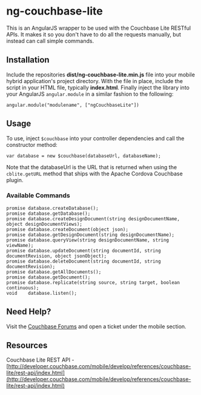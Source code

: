 # ng-couchbase-lite

This is an AngularJS wrapper to be used with the Couchbase Lite RESTful APIs.  It makes it so you don't have to do all the requests manually, but instead can call simple commands.

## Installation

Include the repositories **dist/ng-couchbase-lite.min.js** file into your mobile hybrid application's project directory.  With the file in place, include the script in your HTML file, typically **index.html**.  Finally inject the library into your AngularJS `angular.module` in a similar fashion to the following:

```
angular.module("modulename", ["ngCouchbaseLite"])
```

## Usage

To use, inject `$couchbase` into your controller dependencies and call the constructor method:

```
var database = new $couchbase(databaseUrl, databaseName);
```

Note that the databaseUrl is the URL that is returned when using the `cblite.getURL` method that ships with the Apache Cordova Couchbase plugin.

### Available Commands

```
promise database.createDatabase();
promise database.getDatabase();
promise database.createDesignDocument(string designDocumentName, object designDocumentViews);
promise database.createDocument(object json);
promise database.getDesignDocument(string designDocumentName);
promise database.queryView(string designDocumentName, string viewName);
promise database.updateDocument(string documentId, string documentRevision, object jsonObject);
promise database.deleteDocument(string documentId, string documentRevision);
promise database.getAllDocuments();
promise database.getDocument();
promise database.replicate(string source, string target, boolean continuous);
void    database.listen();
```

## Need Help?

Visit the [Couchbase Forums](https://forums.couchbase.com/) and open a ticket under the mobile section.

## Resources

Couchbase Lite REST API - [http://developer.couchbase.com/mobile/develop/references/couchbase-lite/rest-api/index.html](http://developer.couchbase.com/mobile/develop/references/couchbase-lite/rest-api/index.html)
